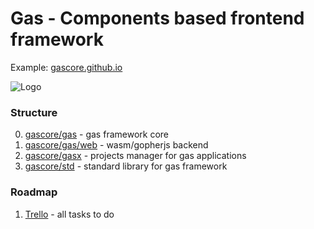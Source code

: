 # Gas - Components based frontend framework

Example: [gascore.github.io](https://gascore.github.io)

![Logo](https://raw.githubusercontent.com/gascore/gas/master/logo.png)

### Structure

0. [gascore/gas](https://github.com/gascore/gas) - gas framework core
1. [gascore/gas/web](https://github.com/gascore/gas/blob/master/web) - wasm/gopherjs backend
2. [gascore/gasx](https://github.com/gascore/gasx) - projects manager for gas applications
3. [gascore/std](https://github.com/gascore/std) - standard library for gas framework

### Roadmap

1. [Trello](https://trello.com/invite/b/vB6waN51/993a187d5dd168a9a3a05093c42ed63e/gasgasgas) - all tasks to do
